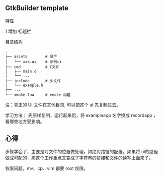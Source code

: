 ## GtkBuilder template

特性

1 增加 标题栏

目录结构

```
.
├── assets        # 资产
│   └── xxx.ui    # 示例ui
├── cmd           # C文件
│   ├── main.c
│   └── ...
├── include       # 头文件
│   └── example.h
├── ... 
└── xmake.lua     # xmake 构建
```
注：真正的 UI 文件在其他目录, 可以把这个 ui 先复制过去。

学习方法：
先原样复制，运行起来后，将 exampleapp 名字换成 recordapp ，看哪些地方受影响。


## 心得

步骤学会了，主要是对文件的位置做处理，如绝对路径的配置，如果将 ui的路径做成可配的，那这个工作重点又变成了字符串的拼接和文件的读写上面来了。

权限问题。mv、cp、vim 都要 root 权限。